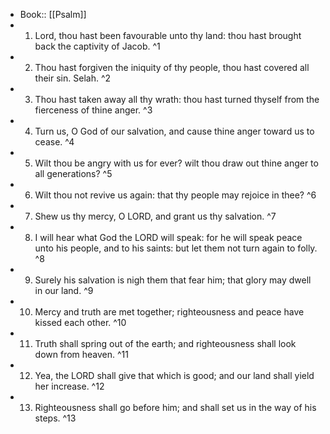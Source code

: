 - Book:: [[Psalm]]
- 1. Lord, thou hast been favourable unto thy land: thou hast brought back the captivity of Jacob. ^1
- 2. Thou hast forgiven the iniquity of thy people, thou hast covered all their sin. Selah. ^2
- 3. Thou hast taken away all thy wrath: thou hast turned thyself from the fierceness of thine anger. ^3
- 4. Turn us, O God of our salvation, and cause thine anger toward us to cease. ^4
- 5. Wilt thou be angry with us for ever? wilt thou draw out thine anger to all generations? ^5
- 6. Wilt thou not revive us again: that thy people may rejoice in thee? ^6
- 7. Shew us thy mercy, O LORD, and grant us thy salvation. ^7
- 8. I will hear what God the LORD will speak: for he will speak peace unto his people, and to his saints: but let them not turn again to folly. ^8
- 9. Surely his salvation is nigh them that fear him; that glory may dwell in our land. ^9
- 10. Mercy and truth are met together; righteousness and peace have kissed each other. ^10
- 11. Truth shall spring out of the earth; and righteousness shall look down from heaven. ^11
- 12. Yea, the LORD shall give that which is good; and our land shall yield her increase. ^12
- 13. Righteousness shall go before him; and shall set us in the way of his steps. ^13

